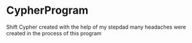 # CypherProgram
Shift Cypher created with the help of my stepdad
many headaches were created in the process of this program
